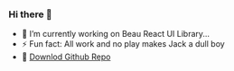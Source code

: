 ### Hi there 👋

- 🔭 I’m currently working on Beau React UI Library...
- ⚡ Fun fact: All work and no play makes Jack a dull boy
- 🔗 [Downlod Github Repo](csb-2wnfz.netlify.app)

<!--
**khalilliu/khalilliu** is a ✨ _special_ ✨ repository because its `README.md` (this file) appears on your GitHub profile.

Here are some ideas to get you started:

- 🔭 I’m currently working on Beau React UI Library...
- 🌱 I’m currently learning golang...
- 🤔 I’m looking for help with ...
- 💬 Ask me about ...
- 📫 How to reach me: ...
- 😄 Pronouns: ...
- ⚡ Fun fact: All work and no play makes Jack a dull boy
-->
